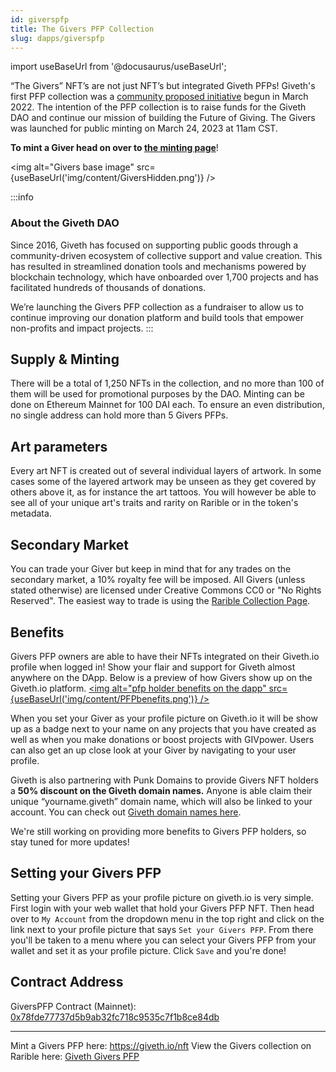 ```yaml
---
id: giverspfp
title: The Givers PFP Collection
slug: dapps/giverspfp
---
```

import useBaseUrl from '@docusaurus/useBaseUrl';


“The Givers” NFT’s are not just NFT’s but integrated Giveth PFPs! Giveth's first PFP collection was a [community proposed initiative](https://forum.giveth.io/t/the-givers-the-giveth-ecosystem-pfp-collection/478) begun in March 2022. The intention of the PFP collection is to raise funds for the Giveth DAO and continue our mission of building the Future of Giving. The Givers was launched for public minting on March 24, 2023 at 11am CST.

**To mint a Giver head on over to [the minting page](https://giveth.io/nft)**!


<img alt="Givers base image" src={useBaseUrl('img/content/GiversHidden.png')} />


:::info
### About the Giveth DAO
Since 2016, Giveth has focused on supporting public goods through a community-driven ecosystem of collective support and value creation. This has resulted in streamlined donation tools and mechanisms powered by blockchain technology, which have onboarded over 1,700 projects and has facilitated hundreds of thousands of donations.

We’re launching the Givers PFP collection as a fundraiser to allow us to continue improving our donation platform and build tools that empower non-profits and impact projects.
:::



## Supply & Minting

There will be a total of 1,250 NFTs in the collection, and no more than 100 of them will be used for promotional purposes by the DAO. Minting can be done on Ethereum Mainnet for 100 DAI each. To ensure an even distribution, no single address can hold more than 5 Givers PFPs.

## Art parameters

Every art NFT is created out of several individual layers of artwork. In some cases some of the layered artwork may be unseen as they get covered by others above it, as for instance the art tattoos. You will however be able to see all of your unique art's traits and rarity on Rarible or in the token's metadata.


## Secondary Market

You can trade your Giver but keep in mind that for any trades on the secondary market, a 10% royalty fee will be imposed. All Givers (unless stated otherwise) are licensed under Creative Commons CC0 or "No Rights Reserved". The easiest way to trade is using the [Rarible Collection Page](https://rarible.com/the-givers-pfp/items).


## Benefits

Givers PFP owners are able to have their NFTs integrated on their Giveth.io profile when logged in! Show your flair and support for Giveth almost anywhere on the DApp. Below is a preview of how Givers show up on the Giveth.io platform.
<a href="/img/content/PFPbenefits.png" target="_blank" rel="noopener noreferrer">
<img alt="pfp holder benefits on the dapp" src={useBaseUrl('img/content/PFPbenefits.png')} />
</a>
<p>
When you set your Giver as your profile picture on Giveth.io it will be show up as a badge next to your name on any projects that you have created as well as when you make donations or boost projects with GIVpower. Users can also get an up close look at your Giver by navigating to your user profile.
</p>



Giveth is also partnering with Punk Domains to provide Givers NFT holders a **50% discount on the Giveth domain names.** Anyone is able claim their unique “yourname.giveth” domain name, which will also be linked to your account. You can check out [Giveth domain names here](https://giveth.punk.domains/#/).

We're still working on providing more benefits to Givers PFP holders, so stay tuned for more updates!

## Setting your Givers PFP

Setting your Givers PFP as your profile picture on giveth.io is very simple. First login with your web wallet that hold your Givers PFP NFT. Then head over to `My Account` from the dropdown menu in the top right and click on the link next to your profile picture that says `Set your Givers PFP`. From there you'll be taken to a menu where you can select your Givers PFP from your wallet and set it as your profile picture. Click `Save` and you're done!

## Contract Address

GiversPFP Contract (Mainnet): [0x78fde77737d5b9ab32fc718c9535c7f1b8ce84db](https://eth.blockscout.com/token/0x78fde77737d5b9ab32fc718c9535c7f1b8ce84db)

----

Mint a Givers PFP here: https://giveth.io/nft
View the Givers collection on Rarible here: [Giveth Givers PFP](https://rarible.com/the-givers-pfp/items)
